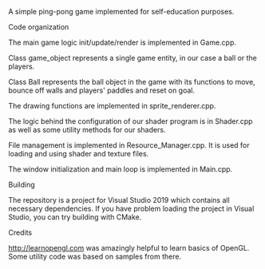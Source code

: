 A simple ping-pong game implemented for self-education purposes.

Code organization

The main game logic init/update/render is implemented in Game.cpp.

Class game_object represents a single game entity, in our case a ball or the players.

Class Ball represents the ball object in the game with its functions to move, bounce off walls and players' paddles and reset on goal.

The drawing functions are implemented in sprite_renderer.cpp.

The logic behind the configuration of our shader program is in Shader.cpp as well as some utility methods for our shaders.

File management is implemented in Resource_Manager.cpp. It is used for loading and using shader and texture files.

The window initialization and main loop is implemented in Main.cpp.


Building

The repository is a project for Visual Studio 2019 which contains all necessary dependencies. If you have problem loading the project in Visual Studio, you can try building with CMake.

Credits

http://learnopengl.com was amazingly helpful to learn basics of OpenGL. Some utility code was based on samples from there.
